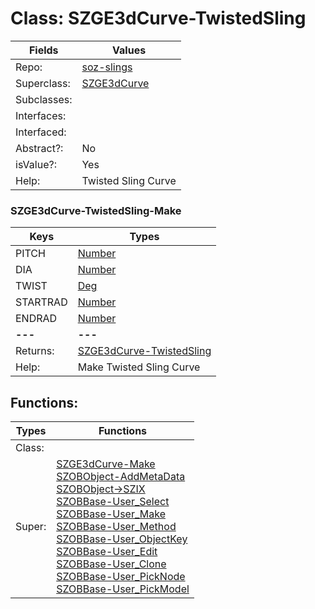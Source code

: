 
# Class:	SZGE3dCurve-TwistedSling

| Fields | Values |
| --------- | --------- |
| Repo: | [soz-slings](/repos/soz-slings.html) |
| Superclass: | [SZGE3dCurve](SZGE3dCurve.html) |
| Subclasses: |  |
| Interfaces: |  |
| Interfaced: |  |
| Abstract?: | No |
| isValue?: | Yes |
| Help: | Twisted Sling Curve |

### SZGE3dCurve-TwistedSling-Make

| Keys | Types |
| --------- | --------- |
| PITCH | [Number](Number.html) |
| DIA | [Number](Number.html) |
| TWIST | [Deg](Deg.html) |
| STARTRAD | [Number](Number.html) |
| ENDRAD | [Number](Number.html) |
| **---** | **---** |
| Returns: | [SZGE3dCurve-TwistedSling](SZGE3dCurve-TwistedSling.html) |
| Help: | Make Twisted Sling Curve |


## Functions:

| Types | Functions |
| --------- | --------- |
| Class: |  |
| Super: | [SZGE3dCurve-Make](SZGE3dCurve.html) <br> [SZOBObject-AddMetaData](SZOBObject.html) <br> [SZOBObject->SZIX](SZOBObject.html) <br> [SZOBBase-User_Select](SZOBBase.html) <br> [SZOBBase-User_Make](SZOBBase.html) <br> [SZOBBase-User_Method](SZOBBase.html) <br> [SZOBBase-User_ObjectKey](SZOBBase.html) <br> [SZOBBase-User_Edit](SZOBBase.html) <br> [SZOBBase-User_Clone](SZOBBase.html) <br> [SZOBBase-User_PickNode](SZOBBase.html) <br> [SZOBBase-User_PickModel](SZOBBase.html) |


